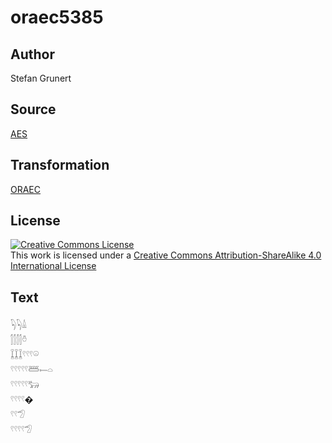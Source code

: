# oraec5385

## Author

Stefan Grunert

## Source

[AES](https://github.com/simondschweitzer/aes)

## Transformation

[ORAEC](https://oraec.github.io/)

## License

<a rel="license" href="http://creativecommons.org/licenses/by-sa/4.0/"><img alt="Creative Commons License" style="border-width:0" src="https://i.creativecommons.org/l/by-sa/4.0/88x31.png" /></a><br />This work is licensed under a <a rel="license" href="http://creativecommons.org/licenses/by-sa/4.0/">Creative Commons Attribution-ShareAlike 4.0 International License</a>

## Text

𓆐𓆐𓏙<br>
𓂭𓂭𓂭𓂭𓏊<br>
𓆼𓆼𓆼𓍢𓍢𓍢𓏖<br>
𓍢𓍢𓍢𓍢𓍢𓆷𓍿𓏏<br>
𓍢𓍢𓍢𓍢𓍢𓃒<br>
𓍢𓍢𓍢𓍢�<br>
𓍢𓍢𓅿<br>
𓍢𓍢𓍢𓍢𓅿<br>
